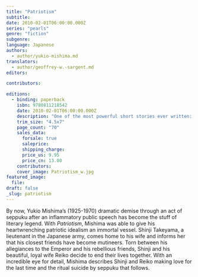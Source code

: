 ```yaml
---
title: "Patriotism"
subtitle:
date: 2010-02-01T06:00:00.000Z
series: "pearls"
genre: "fiction"
subgenre:
language: Japanese
authors:
  - author/yukio-mishima.md
translators:
  - author/geoffrey-w.-sargent.md
editors:

contributors:

editions:
  - binding: paperback
    isbn: 9780811218542
    date: 2010-02-01T06:00:00.000Z
    description: "One of the most powerful short stories ever written: Yukio Mishima’s masterpiece about the erotics of patriotism and honor, love and suicide "
    trim_size: "4.5x7"
    page_count: "70"
    sales_data:
      forsale: true
      saleprice:
      shipping_charge:
      price_us: 9.95
      price_cn: 13.00
    contributors:
    cover_image: Patriotism_w.jpg
featured_image:
  file:
draft: false
_slug: patriotism
---
```


By now, Yukio Mishima’s (1925-1970) dramatic demise through an act of seppuku after an inflammatory public speech has become the stuff of literary legend. With _Patriotism_, Mishima was able to give his heartwrenching patriotic idealism an immortal vessel. Shinji Takeyama, a lieutenant in the Japanese army, comes home to his wife and informs her that his closest friends have become mutineers. Torn between his allegiances to the Emperor and his rebellious friends, Shinji and his beautiful, loyal wife Reiko decide to end their lives together. With an incredible eye for detail, Mishima describes Shinji and Reiko making love for the last time and the ritual suicide by seppuku that follows.

